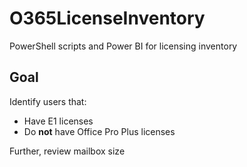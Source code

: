 # O365LicenseInventory
PowerShell scripts and Power BI for licensing inventory

## Goal
Identify users that:

* Have E1 licenses
* Do __not__ have Office Pro Plus licenses

Further, review mailbox size
